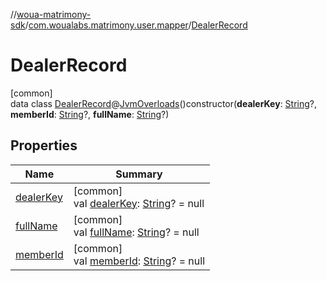 //[woua-matrimony-sdk](../../../index.md)/[com.woualabs.matrimony.user.mapper](../index.md)/[DealerRecord](index.md)

# DealerRecord

[common]\
data class [DealerRecord](index.md)@[JvmOverloads](https://kotlinlang.org/api/latest/jvm/stdlib/kotlin.jvm/-jvm-overloads/index.html)()constructor(**dealerKey**: [String](https://kotlinlang.org/api/latest/jvm/stdlib/kotlin/-string/index.html)?, **memberId**: [String](https://kotlinlang.org/api/latest/jvm/stdlib/kotlin/-string/index.html)?, **fullName**: [String](https://kotlinlang.org/api/latest/jvm/stdlib/kotlin/-string/index.html)?)

## Properties

| Name | Summary |
|---|---|
| [dealerKey](dealer-key.md) | [common]<br>val [dealerKey](dealer-key.md): [String](https://kotlinlang.org/api/latest/jvm/stdlib/kotlin/-string/index.html)? = null |
| [fullName](full-name.md) | [common]<br>val [fullName](full-name.md): [String](https://kotlinlang.org/api/latest/jvm/stdlib/kotlin/-string/index.html)? = null |
| [memberId](member-id.md) | [common]<br>val [memberId](member-id.md): [String](https://kotlinlang.org/api/latest/jvm/stdlib/kotlin/-string/index.html)? = null |
